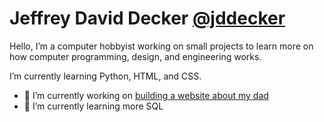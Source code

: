 # Jeffrey David Decker [@jddecker](https://github.com/jddecker)

Hello, I’m a computer hobbyist working on small projects to learn more on how computer programming, design, and engineering works.

I’m currently learning Python, HTML, and CSS.

- 🔭 I’m currently working on [building a website about my dad](https://fldecker.com)
- 🌱 I’m currently learning more SQL


<!--
### Hi there 👋

**jddecker/jddecker** is a ✨ _special_ ✨ repository because its `README.md` (this file) appears on your GitHub profile.

Here are some ideas to get you started:

- 🔭 I’m currently working on ...
- 🌱 I’m currently learning ...
- 👯 I’m looking to collaborate on ...
- 🤔 I’m looking for help with ...
- 💬 Ask me about ...
- 📫 How to reach me: ...
- 😄 Pronouns: ...
- ⚡ Fun fact: ...
-->
